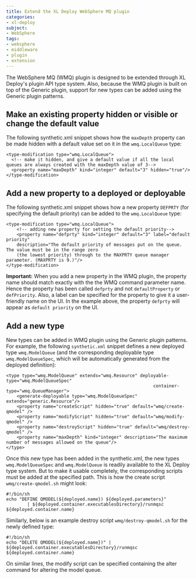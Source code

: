 ```yaml
---
title: Extend the XL Deploy WebSphere MQ plugin
categories:
- xl-deploy
subject:
- WebSphere
tags:
- websphere
- middleware
- plugin
- extension
---
```


The WebSphere MQ (WMQ) plugin is designed to be extended through XL Deploy's plugin API type system. Also, because the WMQ plugin is built on top of the Generic plugin, support for new types can be added using the 
Generic plugin patterns. 

## Make an existing property hidden or visible or change the default value

The following synthetic.xml snippet shows how the `maxDepth` property can be made hidden with a default value set on it in the `wmq.LocalQueue` type:

	<type-modification type="wmq.LocalQueue">
      <!-- make it hidden, and give a default value if all the local queues are always created with the maxDepth value of 3-->
	  <property name="maxDepth" kind="integer" default="3" hidden="true"/>
	</type-modification>

## Add a new property to a deployed or deployable

The following synthetic.xml snippet shows how a new property `DEFPRTY` (for specifying the default priority) can be added to the `wmq.LocalQueue` type:

	<type-modification type="wmq.LocalQueue">
        <!-- adding new property for setting the default priority-->
        <property name="defprty" kind="integer" default="3" label="default priority" 
        description="The default priority of messages put on the queue. The value must be in the range zero 
        (the lowest priority) through to the MAXPRTY queue manager parameter. (MAXPRTY is 9.)"/>
	</type-modification>	

**Important:** When you add a new property in the WMQ plugin, the property name should match exactly with the the WMQ command parameter name. Hence the property has been called `defprty` and not `defaultProperty` or `defPriority`. Also, a label can be specified for the property to give it a user-friendly name on the UI. In the example above, the property `defprty` will appear as `default priority` on the UI. 

## Add a new type

New types can be added in WMQ plugin using the Generic plugin patterns. For example, the following `synthetic.xml` snippet defines a new deployed type `wmq.ModelQueue` (and the corresponding deployable type `wmq.ModelQueueSpec`, which will be automatically generated from the deployed definition):

	<type type="wmq.ModelQueue" extends="wmq.Resource" deployable-type="wmq.ModelQueueSpec" 
															container-type="wmq.QueueManager">
		<generate-deployable type="wmq.ModelQueueSpec" extends="generic.Resource"/>
		<property name="createScript" hidden="true" default="wmq/create-qmodel" />
		<property name="modifyScript" hidden="true" default="wmq/modify-qmodel" />
		<property name="destroyScript" hidden="true" default="wmq/destroy-qmodel" />
		<property name="maxDepth" kind="integer" description="The maximum number of messages allowed on the queue"/>
	</type>
	
Once this new type has been added in the synthetic.xml, the new types `wmq.ModelQueueSpec` and `wmq.ModelQueue` is readily available to the XL Deploy type system. But to make it usable completely, the corresponding scripts must be added at the specified path. This is how the create script `wmq/create-qmodel.sh` might look:

	#!/bin/sh
	echo "DEFINE QMODEL(${deployed.name}) ${deployed.parameters}" 
			| ${deployed.container.executablesDirectory}/runmqsc ${deployed.container.name}
	
Similarly, below is an example destroy script `wmq/destroy-qmodel.sh` for the newly defined type:

	#!/bin/sh
	echo "DELETE QMODEL(${deployed.name})" | ${deployed.container.executablesDirectory}/runmqsc ${deployed.container.name}
	
On similar lines, the modify script can be specified containing the alter command for altering the model queue.
